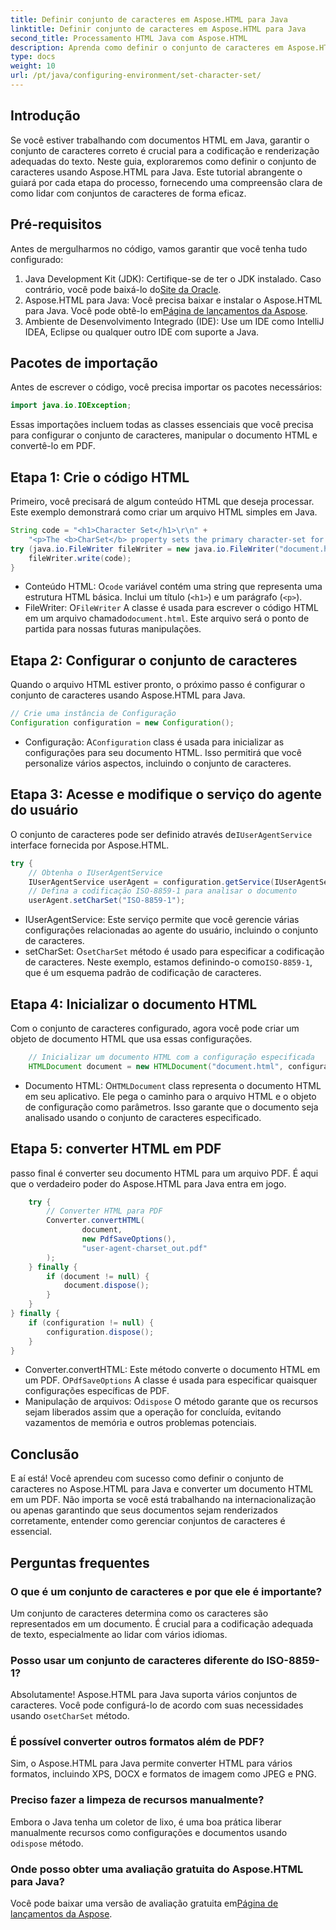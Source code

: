 ```yaml
---
title: Definir conjunto de caracteres em Aspose.HTML para Java
linktitle: Definir conjunto de caracteres em Aspose.HTML para Java
second_title: Processamento HTML Java com Aspose.HTML
description: Aprenda como definir o conjunto de caracteres em Aspose.HTML para Java e converter HTML para PDF neste guia passo a passo. Garanta a codificação e renderização de texto adequadas.
type: docs
weight: 10
url: /pt/java/configuring-environment/set-character-set/
---
```

## Introdução
Se você estiver trabalhando com documentos HTML em Java, garantir o conjunto de caracteres correto é crucial para a codificação e renderização adequadas do texto. Neste guia, exploraremos como definir o conjunto de caracteres usando Aspose.HTML para Java. Este tutorial abrangente o guiará por cada etapa do processo, fornecendo uma compreensão clara de como lidar com conjuntos de caracteres de forma eficaz.
## Pré-requisitos
Antes de mergulharmos no código, vamos garantir que você tenha tudo configurado:
1.  Java Development Kit (JDK): Certifique-se de ter o JDK instalado. Caso contrário, você pode baixá-lo do[Site da Oracle](https://www.oracle.com/java/technologies/javase-downloads.html).
2.  Aspose.HTML para Java: Você precisa baixar e instalar o Aspose.HTML para Java. Você pode obtê-lo em[Página de lançamentos da Aspose](https://releases.aspose.com/html/java/).
3. Ambiente de Desenvolvimento Integrado (IDE): Use um IDE como IntelliJ IDEA, Eclipse ou qualquer outro IDE com suporte a Java.

## Pacotes de importação
Antes de escrever o código, você precisa importar os pacotes necessários:
```java
import java.io.IOException;
```
Essas importações incluem todas as classes essenciais que você precisa para configurar o conjunto de caracteres, manipular o documento HTML e convertê-lo em PDF.

## Etapa 1: Crie o código HTML
Primeiro, você precisará de algum conteúdo HTML que deseja processar. Este exemplo demonstrará como criar um arquivo HTML simples em Java.
```java
String code = "<h1>Character Set</h1>\r\n" +
    "<p>The <b>CharSet</b> property sets the primary character-set for a document.</p>\r\n";
try (java.io.FileWriter fileWriter = new java.io.FileWriter("document.html")) {
    fileWriter.write(code);
}
```

-  Conteúdo HTML: O`code` variável contém uma string que representa uma estrutura HTML básica. Inclui um título (`<h1>`) e um parágrafo (`<p>`).
-  FileWriter: O`FileWriter` A classe é usada para escrever o código HTML em um arquivo chamado`document.html`. Este arquivo será o ponto de partida para nossas futuras manipulações.
## Etapa 2: Configurar o conjunto de caracteres
Quando o arquivo HTML estiver pronto, o próximo passo é configurar o conjunto de caracteres usando Aspose.HTML para Java.
```java
// Crie uma instância de Configuração
Configuration configuration = new Configuration();
```

-  Configuração: A`Configuration` class é usada para inicializar as configurações para seu documento HTML. Isso permitirá que você personalize vários aspectos, incluindo o conjunto de caracteres.
## Etapa 3: Acesse e modifique o serviço do agente do usuário
 O conjunto de caracteres pode ser definido através de`IUserAgentService` interface fornecida por Aspose.HTML.

```java
try {
    // Obtenha o IUserAgentService
    IUserAgentService userAgent = configuration.getService(IUserAgentService.class);
    // Defina a codificação ISO-8859-1 para analisar o documento
    userAgent.setCharSet("ISO-8859-1");
```

- IUserAgentService: Este serviço permite que você gerencie várias configurações relacionadas ao agente do usuário, incluindo o conjunto de caracteres.
-  setCharSet: O`setCharSet` método é usado para especificar a codificação de caracteres. Neste exemplo, estamos definindo-o como`ISO-8859-1`, que é um esquema padrão de codificação de caracteres.
## Etapa 4: Inicializar o documento HTML
Com o conjunto de caracteres configurado, agora você pode criar um objeto de documento HTML que usa essas configurações.

```java
    // Inicializar um documento HTML com a configuração especificada
    HTMLDocument document = new HTMLDocument("document.html", configuration);
```

-  Documento HTML: O`HTMLDocument` class representa o documento HTML em seu aplicativo. Ele pega o caminho para o arquivo HTML e o objeto de configuração como parâmetros. Isso garante que o documento seja analisado usando o conjunto de caracteres especificado.
## Etapa 5: converter HTML em PDF
passo final é converter seu documento HTML para um arquivo PDF. É aqui que o verdadeiro poder do Aspose.HTML para Java entra em jogo.

```java
    try {
        // Converter HTML para PDF
        Converter.convertHTML(
                document,
                new PdfSaveOptions(),
                "user-agent-charset_out.pdf"
        );
    } finally {
        if (document != null) {
            document.dispose();
        }
    }
} finally {
    if (configuration != null) {
        configuration.dispose();
    }
}
```

-  Converter.convertHTML: Este método converte o documento HTML em um PDF. O`PdfSaveOptions` A classe é usada para especificar quaisquer configurações específicas de PDF.
-  Manipulação de arquivos: O`dispose` O método garante que os recursos sejam liberados assim que a operação for concluída, evitando vazamentos de memória e outros problemas potenciais.

## Conclusão
E aí está! Você aprendeu com sucesso como definir o conjunto de caracteres no Aspose.HTML para Java e converter um documento HTML em um PDF. Não importa se você está trabalhando na internacionalização ou apenas garantindo que seus documentos sejam renderizados corretamente, entender como gerenciar conjuntos de caracteres é essencial.

## Perguntas frequentes
### O que é um conjunto de caracteres e por que ele é importante?  
Um conjunto de caracteres determina como os caracteres são representados em um documento. É crucial para a codificação adequada de texto, especialmente ao lidar com vários idiomas.
### Posso usar um conjunto de caracteres diferente do ISO-8859-1?  
 Absolutamente! Aspose.HTML para Java suporta vários conjuntos de caracteres. Você pode configurá-lo de acordo com suas necessidades usando o`setCharSet` método.
### É possível converter outros formatos além de PDF?  
Sim, o Aspose.HTML para Java permite converter HTML para vários formatos, incluindo XPS, DOCX e formatos de imagem como JPEG e PNG.
### Preciso fazer a limpeza de recursos manualmente?  
 Embora o Java tenha um coletor de lixo, é uma boa prática liberar manualmente recursos como configurações e documentos usando o`dispose` método.
### Onde posso obter uma avaliação gratuita do Aspose.HTML para Java?  
 Você pode baixar uma versão de avaliação gratuita em[Página de lançamentos da Aspose](https://releases.aspose.com/).